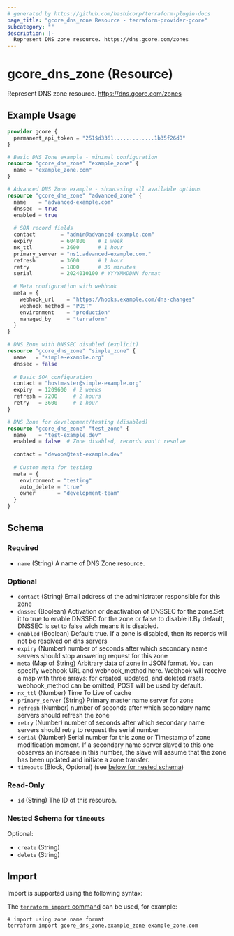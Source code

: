 ```yaml
---
# generated by https://github.com/hashicorp/terraform-plugin-docs
page_title: "gcore_dns_zone Resource - terraform-provider-gcore"
subcategory: ""
description: |-
  Represent DNS zone resource. https://dns.gcore.com/zones
---
```


# gcore_dns_zone (Resource)

Represent DNS zone resource. https://dns.gcore.com/zones

## Example Usage

```terraform
provider gcore {
  permanent_api_token = "251$d3361.............1b35f26d8"
}

# Basic DNS Zone example - minimal configuration
resource "gcore_dns_zone" "example_zone" {
  name = "example_zone.com"
}

# Advanced DNS Zone example - showcasing all available options
resource "gcore_dns_zone" "advanced_zone" {
  name    = "advanced-example.com"
  dnssec  = true
  enabled = true
  
  # SOA record fields
  contact        = "admin@advanced-example.com"
  expiry         = 604800    # 1 week
  nx_ttl         = 3600      # 1 hour
  primary_server = "ns1.advanced-example.com."
  refresh        = 3600      # 1 hour
  retry          = 1800      # 30 minutes
  serial         = 2024010100 # YYYYMMDDNN format
  
  # Meta configuration with webhook
  meta = {
    webhook_url    = "https://hooks.example.com/dns-changes"
    webhook_method = "POST"
    environment    = "production"
    managed_by     = "terraform"
  }
}

# DNS Zone with DNSSEC disabled (explicit)
resource "gcore_dns_zone" "simple_zone" {
  name   = "simple-example.org"
  dnssec = false
  
  # Basic SOA configuration
  contact = "hostmaster@simple-example.org"
  expiry  = 1209600  # 2 weeks
  refresh = 7200     # 2 hours
  retry   = 3600     # 1 hour
}

# DNS Zone for development/testing (disabled)
resource "gcore_dns_zone" "test_zone" {
  name    = "test-example.dev"
  enabled = false  # Zone disabled, records won't resolve
  
  contact = "devops@test-example.dev"
  
  # Custom meta for testing
  meta = {
    environment = "testing"
    auto_delete = "true"
    owner       = "development-team"
  }
}
```

<!-- schema generated by tfplugindocs -->
## Schema

### Required

- `name` (String) A name of DNS Zone resource.

### Optional

- `contact` (String) Email address of the administrator responsible for this zone
- `dnssec` (Boolean) Activation or deactivation of DNSSEC for the zone.Set it to true to enable DNSSEC for the zone or false to disable it.By default, DNSSEC is set to false wich means it is disabled.
- `enabled` (Boolean) Default: true. If a zone is disabled, then its records will not be resolved on dns servers
- `expiry` (Number) number of seconds after which secondary name servers should stop answering request for this zone
- `meta` (Map of String) Arbitrary data of zone in JSON format. You can specify webhook URL and webhook_method here. Webhook will receive a map with three arrays: for created, updated, and deleted rrsets. webhook_method can be omitted; POST will be used by default.
- `nx_ttl` (Number) Time To Live of cache
- `primary_server` (String) Primary master name server for zone
- `refresh` (Number) number of seconds after which secondary name servers should refresh the zone
- `retry` (Number) number of seconds after which secondary name servers should retry to request the serial number
- `serial` (Number) Serial number for this zone or Timestamp of zone modification moment. If a secondary name server slaved to this one observes an increase in this number, the slave will assume that the zone has been updated and initiate a zone transfer.
- `timeouts` (Block, Optional) (see [below for nested schema](#nestedblock--timeouts))

### Read-Only

- `id` (String) The ID of this resource.

<a id="nestedblock--timeouts"></a>
### Nested Schema for `timeouts`

Optional:

- `create` (String)
- `delete` (String)

## Import

Import is supported using the following syntax:

The [`terraform import` command](https://developer.hashicorp.com/terraform/cli/commands/import) can be used, for example:

```shell
# import using zone name format
terraform import gcore_dns_zone.example_zone example_zone.com
```
